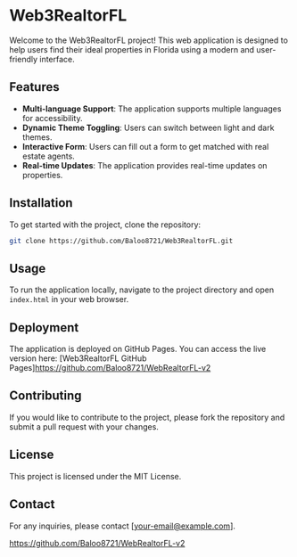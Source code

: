# Web3RealtorFL

Welcome to the Web3RealtorFL project! This web application is designed to help users find their ideal properties in Florida using a modern and user-friendly interface.

## Features
- **Multi-language Support**: The application supports multiple languages for accessibility.
- **Dynamic Theme Toggling**: Users can switch between light and dark themes.
- **Interactive Form**: Users can fill out a form to get matched with real estate agents.
- **Real-time Updates**: The application provides real-time updates on properties.

## Installation
To get started with the project, clone the repository:
```bash
git clone https://github.com/Baloo8721/Web3RealtorFL.git
```

## Usage
To run the application locally, navigate to the project directory and open `index.html` in your web browser.

## Deployment
The application is deployed on GitHub Pages. You can access the live version here: [Web3RealtorFL GitHub Pages]https://github.com/Baloo8721/WebRealtorFL-v2
## Contributing
If you would like to contribute to the project, please fork the repository and submit a pull request with your changes.

## License
This project is licensed under the MIT License.

## Contact
For any inquiries, please contact [your-email@example.com].

https://github.com/Baloo8721/WebRealtorFL-v2